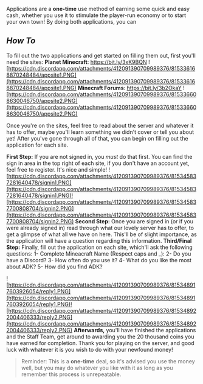 
Applications are a **one-time** use method of earning some quick and easy cash, whether you use it to stimulate the player-run economy or to start your own town! By doing both applications, you can


## _How To_
To fill out the two applications and get started on filling them out, first you'll need the sites:
**Planet Minecraft**: https://bit.ly/3xK9BQN
![https://cdn.discordapp.com/attachments/412091390709989376/815336168870248484/appsite1.PNG](https://cdn.discordapp.com/attachments/412091390709989376/815336168870248484/appsite1.PNG)
**Minecraft Forums**: https://bit.ly/3b2OkaY
![https://cdn.discordapp.com/attachments/412091390709989376/815336608630046750/appsite2.PNG](https://cdn.discordapp.com/attachments/412091390709989376/815336608630046750/appsite2.PNG)

Once you're on the sites, feel free to read about the server and whatever it has to offer, maybe you'll learn something we didn't cover or tell you about yet! After you've gone through all of that, you can begin on filling out the application for each site.

**First Step:** If you are not signed in, you *must* do that first. You can find the sign in area in the top right of each site, if you don't have an account yet, feel free to register. It's nice and simple!
![https://cdn.discordapp.com/attachments/412091390709989376/815345837281640478/signin1.PNG](https://cdn.discordapp.com/attachments/412091390709989376/815345837281640478/signin1.PNG)![https://cdn.discordapp.com/attachments/412091390709989376/815345837700808704/signin2.PNG](https://cdn.discordapp.com/attachments/412091390709989376/815345837700808704/signin2.PNG)
**Second Step:** Once you are signed in (or if you were already signed in) read through what our lovely server has to offer, to get a glimpse of what all we have on here. This'll be of slight importance, as the application will have a question regarding this information.
**Third/Final Step:** Finally, fill out the application on each site, which'll ask the following questions:
1- Complete Mineacraft Name (Respect caps and _):
2- Do you have a Discord?
3- How often do you use it?
4- What do you like the most about ADK?
5- How did you find ADK?

![https://cdn.discordapp.com/attachments/412091390709989376/815348917603926054/reply1.PNG](https://cdn.discordapp.com/attachments/412091390709989376/815348917603926054/reply1.PNG)![https://cdn.discordapp.com/attachments/412091390709989376/815348922004406333/reply2.PNG](https://cdn.discordapp.com/attachments/412091390709989376/815348922004406333/reply2.PNG)
**Afterwards,** you'll have finished the applications and the Staff Team, get around to awarding you the 20 thousand coins you have earned for completion. Thank you for playing on the server, and good luck with whatever it is you wish to do with your newfound money!
> Reminder: This is a **one-time** deal, so it's advised you use the money well, but you may do whatever you like with it as long as you remember this process is unrepeatable.

